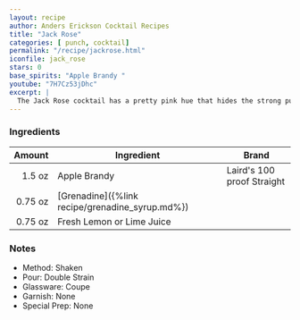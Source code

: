 ```yaml
---
layout: recipe
author: Anders Erickson Cocktail Recipes
title: "Jack Rose"
categories: [ punch, cocktail]
permalink: "/recipe/jackrose.html"
iconfile: jack_rose
stars: 0
base_spirits: "Apple Brandy "
youtube: "7H7Cz53jDhc"
excerpt: |
  The Jack Rose cocktail has a pretty pink hue that hides the strong punch of applejack, one of the USA’s native spirits.
---
```


### Ingredients

|  Amount | Ingredient                                      | Brand                      |
| ------: | ----------------------------------------------- | -------------------------- |
|  1.5 oz | Apple Brandy                                    | Laird's 100 proof Straight |
| 0.75 oz | [Grenadine]({%link recipe/grenadine_syrup.md%}) |
| 0.75 oz | Fresh Lemon or Lime Juice                       |

### Notes

- Method: Shaken
- Pour: Double Strain
- Glassware: Coupe
- Garnish: None
- Special Prep: None
